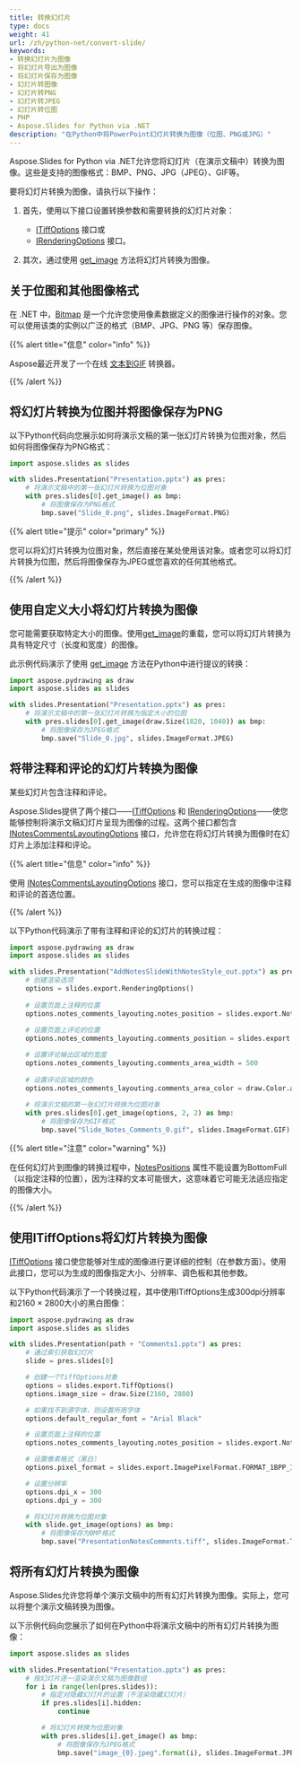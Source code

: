 ```yaml
---
title: 转换幻灯片
type: docs
weight: 41
url: /zh/python-net/convert-slide/
keywords: 
- 转换幻灯片为图像
- 将幻灯片导出为图像
- 将幻灯片保存为图像
- 幻灯片转图像
- 幻灯片转PNG
- 幻灯片转JPEG
- 幻灯片转位图
- PHP
- Aspose.Slides for Python via .NET
description: "在Python中将PowerPoint幻灯片转换为图像（位图、PNG或JPG）"
---
```


Aspose.Slides for Python via .NET允许您将幻灯片（在演示文稿中）转换为图像。这些是支持的图像格式：BMP、PNG、JPG（JPEG）、GIF等。

要将幻灯片转换为图像，请执行以下操作：

1. 首先，使用以下接口设置转换参数和需要转换的幻灯片对象：
   * [ITiffOptions](https://reference.aspose.com/slides/python-net/aspose.slides.export/itiffoptions/) 接口或
   * [IRenderingOptions](https://reference.aspose.com/slides/python-net/aspose.slides.export/irenderingoptions/) 接口。

2. 其次，通过使用 [get_image](https://reference.aspose.com/slides/python-net/aspose.slides/islide/) 方法将幻灯片转换为图像。

## **关于位图和其他图像格式**

在 .NET 中，[Bitmap](https://docs.microsoft.com/en-us/dotnet/api/system.drawing.bitmap?view=net-5.0) 是一个允许您使用像素数据定义的图像进行操作的对象。您可以使用该类的实例以广泛的格式（BMP、JPG、PNG 等）保存图像。

{{% alert title="信息" color="info" %}}

Aspose最近开发了一个在线 [文本到GIF](https://products.aspose.app/slides/text-to-gif) 转换器。

{{% /alert %}}

## **将幻灯片转换为位图并将图像保存为PNG**

以下Python代码向您展示如何将演示文稿的第一张幻灯片转换为位图对象，然后如何将图像保存为PNG格式：

```py 
import aspose.slides as slides

with slides.Presentation("Presentation.pptx") as pres:
    # 将演示文稿中的第一张幻灯片转换为位图对象
    with pres.slides[0].get_image() as bmp:
        # 将图像保存为PNG格式
        bmp.save("Slide_0.png", slides.ImageFormat.PNG)
```

{{% alert title="提示" color="primary" %}} 

您可以将幻灯片转换为位图对象，然后直接在某处使用该对象。或者您可以将幻灯片转换为位图，然后将图像保存为JPEG或您喜欢的任何其他格式。

{{% /alert %}}  

## **使用自定义大小将幻灯片转换为图像**

您可能需要获取特定大小的图像。使用[get_image](https://reference.aspose.com/slides/python-net/aspose.slides/islide/)的重载，您可以将幻灯片转换为具有特定尺寸（长度和宽度）的图像。

此示例代码演示了使用 [get_image](https://reference.aspose.com/slides/python-net/aspose.slides/islide/) 方法在Python中进行提议的转换：

```py
import aspose.pydrawing as draw
import aspose.slides as slides

with slides.Presentation("Presentation.pptx") as pres:
    # 将演示文稿中的第一张幻灯片转换为指定大小的位图
    with pres.slides[0].get_image(draw.Size(1820, 1040)) as bmp:
        # 将图像保存为JPEG格式
        bmp.save("Slide_0.jpg", slides.ImageFormat.JPEG)
```

## **将带注释和评论的幻灯片转换为图像**

某些幻灯片包含注释和评论。

Aspose.Slides提供了两个接口——[ITiffOptions](https://reference.aspose.com/slides/python-net/aspose.slides.export/itiffoptions/) 和 [IRenderingOptions](https://reference.aspose.com/slides/python-net/aspose.slides.export/irenderingoptions/)——使您能够控制将演示文稿幻灯片呈现为图像的过程。这两个接口都包含 [INotesCommentsLayoutingOptions](https://reference.aspose.com/slides/python-net/aspose.slides.export/inotescommentslayoutingoptions/) 接口，允许您在将幻灯片转换为图像时在幻灯片上添加注释和评论。

{{% alert title="信息" color="info" %}} 

使用 [INotesCommentsLayoutingOptions](https://reference.aspose.com/slides/python-net/aspose.slides.export/inotescommentslayoutingoptions/) 接口，您可以指定在生成的图像中注释和评论的首选位置。

{{% /alert %}} 

以下Python代码演示了带有注释和评论的幻灯片的转换过程：

```py 
import aspose.pydrawing as draw
import aspose.slides as slides

with slides.Presentation("AddNotesSlideWithNotesStyle_out.pptx") as pres:
    # 创建渲染选项
    options = slides.export.RenderingOptions()
                
    # 设置页面上注释的位置
    options.notes_comments_layouting.notes_position = slides.export.NotesPositions.BOTTOM_TRUNCATED
                
    # 设置页面上评论的位置 
    options.notes_comments_layouting.comments_position = slides.export.CommentsPositions.RIGHT

    # 设置评论输出区域的宽度
    options.notes_comments_layouting.comments_area_width = 500
                
    # 设置评论区域的颜色
    options.notes_comments_layouting.comments_area_color = draw.Color.antique_white
                
    # 将演示文稿的第一张幻灯片转换为位图对象
    with pres.slides[0].get_image(options, 2, 2) as bmp:
        # 将图像保存为GIF格式
        bmp.save("Slide_Notes_Comments_0.gif", slides.ImageFormat.GIF)
```

{{% alert title="注意" color="warning" %}} 

在任何幻灯片到图像的转换过程中，[NotesPositions](https://reference.aspose.com/slides/python-net/aspose.slides.export/inotescommentslayoutingoptions/) 属性不能设置为BottomFull（以指定注释的位置），因为注释的文本可能很大，这意味着它可能无法适应指定的图像大小。

{{% /alert %}} 

## **使用ITiffOptions将幻灯片转换为图像**

[ITiffOptions](https://reference.aspose.com/slides/python-net/aspose.slides.export/itiffoptions/) 接口使您能够对生成的图像进行更详细的控制（在参数方面）。使用此接口，您可以为生成的图像指定大小、分辨率、调色板和其他参数。

以下Python代码演示了一个转换过程，其中使用ITiffOptions生成300dpi分辨率和2160 × 2800大小的黑白图像：

```py 
import aspose.pydrawing as draw
import aspose.slides as slides

with slides.Presentation(path + "Comments1.pptx") as pres:
    # 通过索引获取幻灯片
    slide = pres.slides[0]

    # 创建一个TiffOptions对象
    options = slides.export.TiffOptions() 
    options.image_size = draw.Size(2160, 2880)

    # 如果找不到源字体，则设置所用字体
    options.default_regular_font = "Arial Black"

    # 设置页面上注释的位置 
    options.notes_comments_layouting.notes_position = slides.export.NotesPositions.BOTTOM_TRUNCATED

    # 设置像素格式（黑白）
    options.pixel_format = slides.export.ImagePixelFormat.FORMAT_1BPP_INDEXED

    # 设置分辨率
    options.dpi_x = 300
    options.dpi_y = 300

    # 将幻灯片转换为位图对象
    with slide.get_image(options) as bmp:
        # 将图像保存为BMP格式
        bmp.save("PresentationNotesComments.tiff", slides.ImageFormat.TIFF)
```

## **将所有幻灯片转换为图像**

Aspose.Slides允许您将单个演示文稿中的所有幻灯片转换为图像。实际上，您可以将整个演示文稿转换为图像。

以下示例代码向您展示了如何在Python中将演示文稿中的所有幻灯片转换为图像：

```py
import aspose.slides as slides

with slides.Presentation("Presentation.pptx") as pres:
    # 按幻灯片逐一渲染演示文稿为图像数组
    for i in range(len(pres.slides)):
        # 指定对隐藏幻灯片的设置（不渲染隐藏幻灯片）
        if pres.slides[i].hidden:
            continue

        # 将幻灯片转换为位图对象
        with pres.slides[i].get_image() as bmp:
            # 将图像保存为JPEG格式
            bmp.save("image_{0}.jpeg".format(i), slides.ImageFormat.JPEG)
```